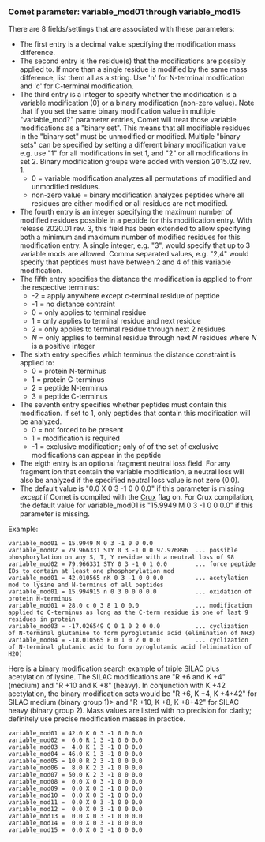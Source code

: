 ### Comet parameter: variable_mod01 through variable_mod15

There are 8 fields/settings that are associated with these parameters:
  - The first entry is a decimal value specifying the modification mass difference.
  - The second entry is the residue(s) that the modifications are possibly applied to.
    If more than a single residue is modified by the same mass difference, list them
    all as a string.  Use 'n' for N-terminal modfication and 'c' for C-terminal modification.
  - The third entry is a integer to specify whether the modification is a
    variable modification (0) or a binary modification (non-zero value).
    Note that if you set the same binary modification value in multiple "variable_mod?" parameter
    entries, Comet will treat those variable modifications as a "binary set".  This means
    that all modifiable residues in the "binary set" must be unmodified or modified.  Multiple
    "binary sets" can be specified by setting a different binary modification value e.g.
    use "1" for all modifications in set 1, and "2" or all modifications in set 2.
    Binary modification groups were added with version 2015.02 rev. 1.
    - 0 = variable modification analyzes all permutations of modified and unmodified residues.
    - non-zero value = binary modification analyzes peptides where all residues are either modified or all residues are not modified.
  - The fourth entry is an integer specifying the maximum number of modified residues
    possible in a peptide for this modification entry. With release 2020.01 rev. 3, this
    field has been extended to allow specifying both a minimum and maximum number of
    modified residues for this modification entry. A single integer, e.g. "3", would
    specify that up to 3 variable mods are allowed.  Comma separated values, e.g. "2,4"
    would specify that peptides must have between 2 and 4 of this variable modification.
  - The fifth entry specifies the distance the modification is applied to from the respective terminus:
    - -2 = apply anywhere except c-terminal residue of peptide
    - -1 = no distance contraint
    - 0 = only applies to terminal residue
    - 1 = only applies to terminal residue and next residue
    - 2 = only applies to terminal residue through next 2 residues
    - *N* = only applies to terminal residue through next <i>N</i> residues where <i>N</i> is a positive integer
  - The sixth entry specifies which terminus the distance constraint is applied to:
    - 0 = protein N-terminus
    - 1 = protein C-terminus
    - 2 = peptide N-terminus
    - 3 = peptide C-terminus
  - The seventh entry specifies whether peptides must contain this modification.  If set to 1,
    only peptides that contain this modification will be analyzed.
    - 0 = not forced to be present
    - 1 = modification is required 
    - -1 = exclusive modification; only of of the set of exclusive modifications can appear in the peptide
  - The eigth entry is an optional fragment neutral loss field. For any fragment ion that
    contain the variable modification, a neutral loss will also be analyzed if the specified
    neutral loss value is not zero (0.0).
  - The default value is "0.0 X 0 3 -1 0 0 0.0" if this parameter is missing *except* if Comet is
    compiled with the [Crux](http://crux.ms) flag on.
    For Crux compilation, the default value for variable_mod01 is "15.9949 M 0 3 -1 0 0 0.0" if this
    parameter is missing.

Example:
```
variable_mod01 = 15.9949 M 0 3 -1 0 0 0.0
variable_mod02 = 79.966331 STY 0 3 -1 0 0 97.976896  ... possible phosphorylation on any S, T, Y residue with a neutral loss of 98
variable_mod02 = 79.966331 STY 0 3 -1 0 1 0.0        ... force peptide IDs to contain at least one phosphorylation mod
variable_mod01 = 42.010565 nK 0 3 -1 0 0 0.0         ... acetylation mod to lysine and N-terminus of all peptides
variable_mod01 = 15.994915 n 0 3 0 0 0 0.0           ... oxidation of protein N-terminus
variable_mod01 = 28.0 c 0 3 8 1 0 0.0                ... modification applied to C-terminus as long as the C-term residue is one of last 9 residues in protein
variable_mod03 = -17.026549 Q 0 1 0 2 0 0.0          ... cyclization of N-terminal glutamine to form pyroglutamic acid (elimination of NH3)
variable_mod04 = -18.010565 E 0 1 0 2 0 0.0          ... cyclization of N-terminal glutamic acid to form pyroglutamic acid (elimination of H2O)
```

Here is a binary modification search example of triple SILAC plus acetylation of lysine.
The SILAC modifications are "R +6 and K +4" (medium) and "R +10 and K +8" (heavy).
In conjunction with K +42 acetylation, the binary modification sets would be
"R +6, K +4, K +4+42" for SILAC medium (binary group 1)> and
"R +10, K +8, K +8+42" for SILAC heavy (binary group 2).
Mass values are listed with no precision for clarity; definitely use precise
modification masses in practice.
```
variable_mod01 = 42.0 K 0 3 -1 0 0 0.0
variable_mod02 =  6.0 R 1 3 -1 0 0 0.0
variable_mod03 =  4.0 K 1 3 -1 0 0 0.0
variable_mod04 = 46.0 K 1 3 -1 0 0 0.0
variable_mod05 = 10.0 R 2 3 -1 0 0 0.0
variable_mod06 =  8.0 K 2 3 -1 0 0 0.0
variable_mod07 = 50.0 K 2 3 -1 0 0 0.0
variable_mod08 =  0.0 X 0 3 -1 0 0 0.0
variable_mod09 =  0.0 X 0 3 -1 0 0 0.0
variable_mod10 =  0.0 X 0 3 -1 0 0 0.0
variable_mod11 =  0.0 X 0 3 -1 0 0 0.0
variable_mod12 =  0.0 X 0 3 -1 0 0 0.0
variable_mod13 =  0.0 X 0 3 -1 0 0 0.0
variable_mod14 =  0.0 X 0 3 -1 0 0 0.0
variable_mod15 =  0.0 X 0 3 -1 0 0 0.0
```
